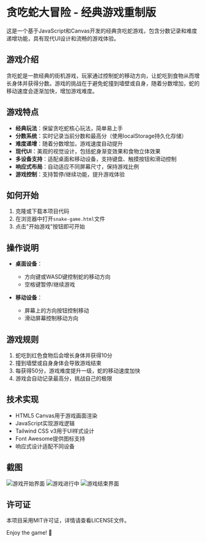 # 贪吃蛇大冒险 - 经典游戏重制版

这是一个基于JavaScript和Canvas开发的经典贪吃蛇游戏，包含分数记录和难度递增功能，具有现代UI设计和流畅的游戏体验。

## 游戏介绍

贪吃蛇是一款经典的街机游戏，玩家通过控制蛇的移动方向，让蛇吃到食物从而增长身体并获得分数。游戏的挑战在于避免蛇撞到墙壁或自身，随着分数增加，蛇的移动速度会逐渐加快，增加游戏难度。

## 游戏特点

- **经典玩法**：保留贪吃蛇核心玩法，简单易上手
- **分数系统**：实时记录当前分数和最高分（使用localStorage持久化存储）
- **难度递增**：随着分数增加，游戏速度自动提升
- **现代UI**：美观的视觉设计，包括蛇身渐变效果和食物立体效果
- **多设备支持**：适配桌面和移动设备，支持键盘、触摸按钮和滑动控制
- **响应式布局**：自动适应不同屏幕尺寸，保持游戏比例
- **游戏控制**：支持暂停/继续功能，提升游戏体验

## 如何开始

1. 克隆或下载本项目代码
2. 在浏览器中打开`snake-game.html`文件
3. 点击"开始游戏"按钮即可开始

## 操作说明

- **桌面设备**：
  - 方向键或WASD键控制蛇的移动方向
  - 空格键暂停/继续游戏

- **移动设备**：
  - 屏幕上的方向按钮控制移动
  - 滑动屏幕控制移动方向

## 游戏规则

1. 蛇吃到红色食物后会增长身体并获得10分
2. 撞到墙壁或自身身体会导致游戏结束
3. 每获得50分，游戏难度提升一级，蛇的移动速度加快
4. 游戏会自动记录最高分，挑战自己的极限

## 技术实现

- HTML5 Canvas用于游戏画面渲染
- JavaScript实现游戏逻辑
- Tailwind CSS v3用于UI样式设计
- Font Awesome提供图标支持
- 响应式设计适配不同设备

## 截图

![游戏开始界面](https://picsum.photos/id/237/800/600)
![游戏进行中](https://picsum.photos/id/238/800/600)
![游戏结束界面](https://picsum.photos/id/239/800/600)

## 许可证

本项目采用MIT许可证，详情请查看LICENSE文件。

 Enjoy the game! 🐍
